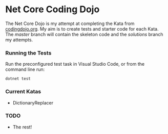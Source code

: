 # Net Core Coding Dojo

The Net Core Dojo is my attempt at completing the Kata from [codingdojo.org](http://codingdojo.org). My aim is to create tests and starter code for each Kata. The *master* branch will contain the skeleton code and the *solutions* branch my attempts.

### Running the Tests

Run the preconfigured test task in Visual Studio Code, or from the command line run:

 ```dotnet test```

### Current Katas

- DictionaryReplacer

### TODO

- The rest!
    
